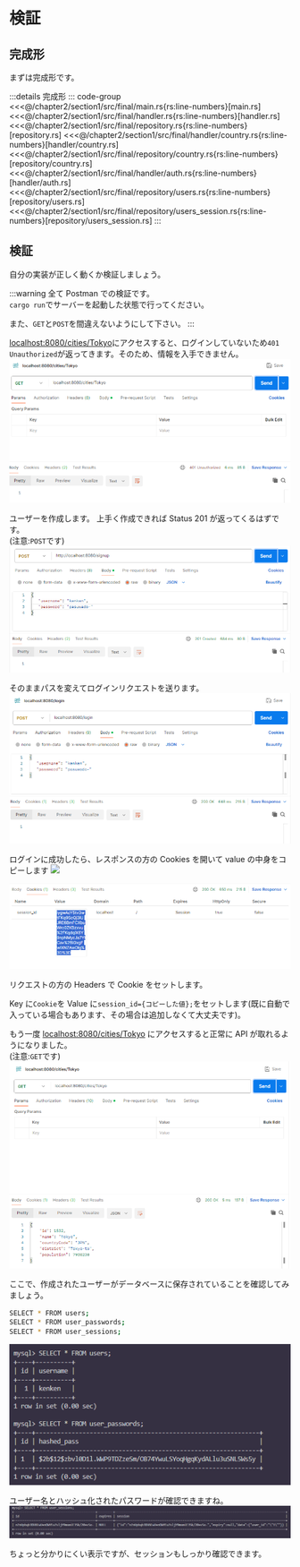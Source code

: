 # 検証

## 完成形

まずは完成形です。

:::details 完成形
::: code-group
<<<@/chapter2/section1/src/final/main.rs{rs:line-numbers}[main.rs]
<<<@/chapter2/section1/src/final/handler.rs{rs:line-numbers}[handler.rs]
<<<@/chapter2/section1/src/final/repository.rs{rs:line-numbers}[repository.rs]
<<<@/chapter2/section1/src/final/handler/country.rs{rs:line-numbers}[handler/country.rs]
<<<@/chapter2/section1/src/final/repository/country.rs{rs:line-numbers}[repository/country.rs]
<<<@/chapter2/section1/src/final/handler/auth.rs{rs:line-numbers}[handler/auth.rs]
<<<@/chapter2/section1/src/final/repository/users.rs{rs:line-numbers}[repository/users.rs]
<<<@/chapter2/section1/src/final/repository/users_session.rs{rs:line-numbers}[repository/users_session.rs]
:::

## 検証

自分の実装が正しく動くか検証しましょう。

:::warning
全て Postman での検証です。  
`cargo run`でサーバーを起動した状態で行ってください。

また、`GET`と`POST`を間違えないようにして下さい。
:::

<a href="http://localhost:8080/cities/Tokyo">localhost:8080/cities/Tokyo</a>にアクセスすると、ログインしていないため`401 Unauthorized`が返ってきます。そのため、情報を入手できません。
![](images/3/postman1-unauthorized.png)

ユーザーを作成します。
上手く作成できれば Status 201 が返ってくるはずです。  
(注意:`POST`です)
![](images/3/postman2-signup.png)

そのままパスを変えてログインリクエストを送ります。
![](images/3/postman3-login.png)

ログインに成功したら、レスポンスの方の Cookies を開いて value の中身をコピーします
![](images/3/postman4-cookie-place.png)

![](images/3/postman5-cookie-value.png)

リクエストの方の Headers で Cookie をセットします。

Key に`Cookie`を
Value に`session_id={コピーした値};`をセットします(既に自動で入っている場合もあります、その場合は追加しなくて大丈夫です)。

もう一度 <a href="http://localhost:8080/cities/Tokyo">localhost:8080/cities/Tokyo</a> にアクセスすると正常に API が取れるようになりました。  
(注意:`GET`です)
![](images/3/postman6-authorized.png)

ここで、作成されたユーザーがデータベースに保存されていることを確認してみましょう。

```bash
SELECT * FROM users;
SELECT * FROM user_passwords;
SELECT * FROM user_sessions;
```

![](images/3/database1-user.png)

ユーザー名とハッシュ化されたパスワードが確認できますね。
![](images/3/database2-session.png)

ちょっと分かりにくい表示ですが、セッションもしっかり確認できます。
